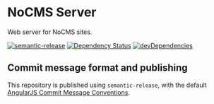 # NoCMS Server

Web server for NoCMS sites.

[![semantic-release](https://img.shields.io/badge/%20%20%F0%9F%93%A6%F0%9F%9A%80-semantic--release-e10079.svg)](https://github.com/semantic-release/semantic-release)
[![Dependency Status](https://david-dm.org/miles-no/nocms-server.svg)](https://david-dm.org/miles-no/nocms-server)
[![devDependencies](https://david-dm.org/miles-no/nocms-server/dev-status.svg)](https://david-dm.org/miles-no/nocms-server?type=dev)

## Commit message format and publishing

This repository is published using `semantic-release`, with the default [AngularJS Commit Message Conventions](https://docs.google.com/document/d/1QrDFcIiPjSLDn3EL15IJygNPiHORgU1_OOAqWjiDU5Y/edit).
